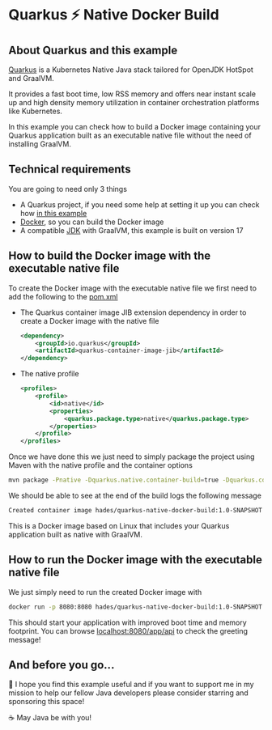 # Quarkus :zap: Native Docker Build

## About Quarkus and this example

[Quarkus](https://quarkus.io/) is a Kubernetes Native Java stack tailored for OpenJDK HotSpot and GraalVM.

It provides a fast boot time, low RSS memory and offers near instant scale up and high density memory utilization in container orchestration platforms like Kubernetes.

In this example you can check how to build a Docker image containing your Quarkus application built as an executable native file without the need of installing GraalVM.

## Technical requirements

You are going to need only 3 things

- A Quarkus project, if you need some help at setting it up you can check how [in this example](https://github.com/codewithhades/quarkus-basic-setup)
- [Docker](https://www.docker.com), so you can build the Docker image
- A compatible [JDK](https://www.oracle.com/java/technologies/downloads) with GraalVM, this example is built on version 17

## How to build the Docker image with the executable native file

To create the Docker image with the executable native file we first need to add the following to the [pom.xml](pom.xml)

- The Quarkus container image JIB extension dependency in order to create a Docker image with the native file
    ````xml
    <dependency>
        <groupId>io.quarkus</groupId>
        <artifactId>quarkus-container-image-jib</artifactId>
    </dependency>
    ````
- The native profile
    ````xml
    <profiles>
        <profile>
            <id>native</id>
            <properties>
                <quarkus.package.type>native</quarkus.package.type>
            </properties>
        </profile>
    </profiles>
    ````
  
Once we have done this we just need to simply package the project using Maven with the native profile and the container options

````bash
mvn package -Pnative -Dquarkus.native.container-build=true -Dquarkus.container-image.build=true
````

We should be able to see at the end of the build logs the following message

````txt
Created container image hades/quarkus-native-docker-build:1.0-SNAPSHOT
````

This is a Docker image based on Linux that includes your Quarkus application built as native with GraalVM.


## How to run the Docker image with the executable native file

We just simply need to run the created Docker image with

````bash
docker run -p 8080:8080 hades/quarkus-native-docker-build:1.0-SNAPSHOT
````

This should start your application with improved boot time and memory footprint. You can browse [localhost:8080/app/api](http://localhost:8080/app) to check the greeting message!


## And before you go...

:pray: I hope you find this example useful and if you want to support me in my mission to help our fellow Java developers please consider starring and sponsoring this space!

:coffee: May Java be with you!

